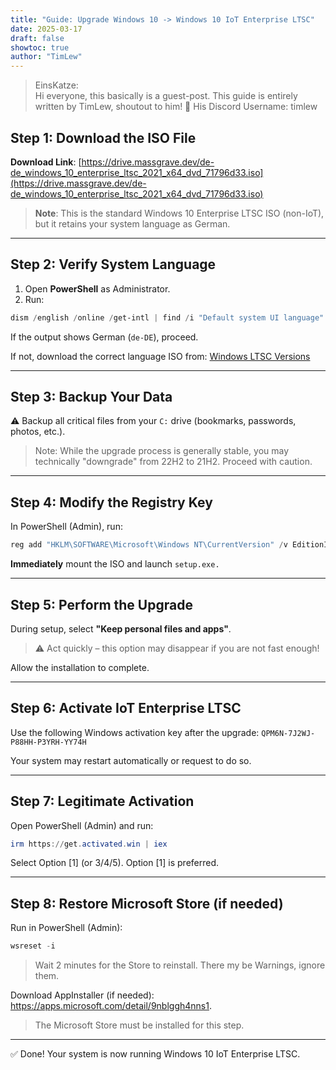 ```yaml
---
title: "Guide: Upgrade Windows 10 -> Windows 10 IoT Enterprise LTSC"
date: 2025-03-17
draft: false
showtoc: true
author: "TimLew"
---
```


> EinsKatze:\
> Hi everyone, this basically is a guest-post. This guide is entirely written by TimLew, shoutout to him! 💖
> His Discord Username: timlew

## Step 1: Download the ISO File
**Download Link**:
[https://drive.massgrave.dev/de-de_windows_10_enterprise_ltsc_2021_x64_dvd_71796d33.iso](https://drive.massgrave.dev/de-de_windows_10_enterprise_ltsc_2021_x64_dvd_71796d33.iso)

> **Note**: This is the standard Windows 10 Enterprise LTSC ISO (non-IoT), but it retains your system language as German.

---

## Step 2: Verify System Language
1. Open **PowerShell** as Administrator.
2. Run:
```powershell
dism /english /online /get-intl | find /i "Default system UI language"
```

If the output shows German (```de-DE```), proceed.

If not, download the correct language ISO from:
[Windows LTSC Versions](https://massgrave.dev/windows_ltsc_links#:~:text=en%2Dgb_windows_10_enterprise_ltsc_2021_x86_dvd_baa2b09f.iso-,English,-x64)

---

## Step 3: Backup Your Data
⚠️ Backup all critical files from your ```C:``` drive (bookmarks, passwords, photos, etc.).

> Note: While the upgrade process is generally stable, you may technically "downgrade" from 22H2 to 21H2. Proceed with caution.

---

## Step 4: Modify the Registry Key
In PowerShell (Admin), run:

```powershell
reg add "HKLM\SOFTWARE\Microsoft\Windows NT\CurrentVersion" /v EditionID /d IoTEnterpriseS /f
```

**Immediately** mount the ISO and launch ```setup.exe.```

---

## Step 5: Perform the Upgrade
During setup, select **"Keep personal files and apps"**.

> ⚠️ Act quickly – this option may disappear if you are not fast enough!

Allow the installation to complete.

---

## Step 6: Activate IoT Enterprise LTSC
Use the following Windows activation key after the upgrade:
```QPM6N-7J2WJ-P88HH-P3YRH-YY74H```

Your system may restart automatically or request to do so.

---

## Step 7: Legitimate Activation
Open PowerShell (Admin) and run:

```powershell
irm https://get.activated.win | iex
```

Select Option [1] (or 3/4/5). Option [1] is preferred.

---

## Step 8: Restore Microsoft Store (if needed)
Run in PowerShell (Admin):

```powershell
wsreset -i
```
> Wait 2 minutes for the Store to reinstall. There my be Warnings, ignore them.

Download AppInstaller (if needed):
https://apps.microsoft.com/detail/9nblggh4nns1.
> The Microsoft Store must be installed for this step.

---

✅ Done! Your system is now running Windows 10 IoT Enterprise LTSC.